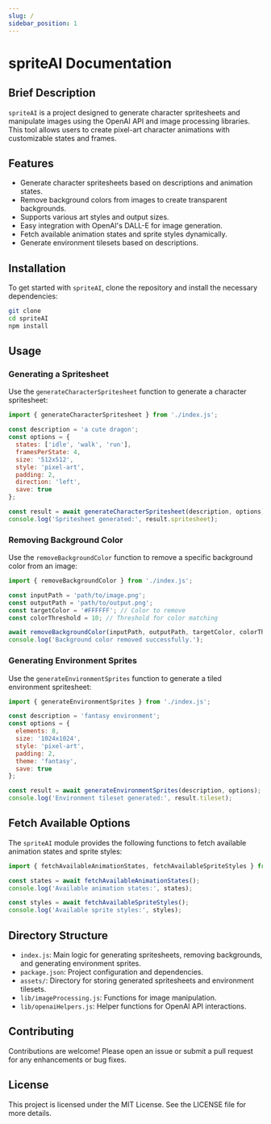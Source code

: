 ```yaml
---
slug: /
sidebar_position: 1
---
```


# spriteAI Documentation

## Brief Description
`spriteAI` is a project designed to generate character spritesheets and manipulate images using the OpenAI API and image processing libraries. This tool allows users to create pixel-art character animations with customizable states and frames.

## Features
- Generate character spritesheets based on descriptions and animation states.
- Remove background colors from images to create transparent backgrounds.
- Supports various art styles and output sizes.
- Easy integration with OpenAI's DALL-E for image generation.
- Fetch available animation states and sprite styles dynamically.
- Generate environment tilesets based on descriptions.

## Installation
To get started with `spriteAI`, clone the repository and install the necessary dependencies:

```bash
git clone 
cd spriteAI
npm install
```

## Usage

### Generating a Spritesheet
Use the `generateCharacterSpritesheet` function to generate a character spritesheet:

```javascript
import { generateCharacterSpritesheet } from './index.js';

const description = 'a cute dragon';
const options = {
  states: ['idle', 'walk', 'run'],
  framesPerState: 4,
  size: '512x512',
  style: 'pixel-art',
  padding: 2,
  direction: 'left',
  save: true
};

const result = await generateCharacterSpritesheet(description, options);
console.log('Spritesheet generated:', result.spritesheet);
```

### Removing Background Color
Use the `removeBackgroundColor` function to remove a specific background color from an image:

```javascript
import { removeBackgroundColor } from './index.js';

const inputPath = 'path/to/image.png';
const outputPath = 'path/to/output.png';
const targetColor = '#FFFFFF'; // Color to remove
const colorThreshold = 10; // Threshold for color matching

await removeBackgroundColor(inputPath, outputPath, targetColor, colorThreshold);
console.log('Background color removed successfully.');
```

### Generating Environment Sprites
Use the `generateEnvironmentSprites` function to generate a tiled environment spritesheet:

```javascript
import { generateEnvironmentSprites } from './index.js';

const description = 'fantasy environment';
const options = {
  elements: 8,
  size: '1024x1024',
  style: 'pixel-art',
  padding: 2,
  theme: 'fantasy',
  save: true
};

const result = await generateEnvironmentSprites(description, options);
console.log('Environment tileset generated:', result.tileset);
```

## Fetch Available Options
The `spriteAI` module provides the following functions to fetch available animation states and sprite styles:

```javascript
import { fetchAvailableAnimationStates, fetchAvailableSpriteStyles } from './index.js';

const states = await fetchAvailableAnimationStates();
console.log('Available animation states:', states);

const styles = await fetchAvailableSpriteStyles();
console.log('Available sprite styles:', styles);
```

## Directory Structure
- `index.js`: Main logic for generating spritesheets, removing backgrounds, and generating environment sprites.
- `package.json`: Project configuration and dependencies.
- `assets/`: Directory for storing generated spritesheets and environment tilesets.
- `lib/imageProcessing.js`: Functions for image manipulation.
- `lib/openaiHelpers.js`: Helper functions for OpenAI API interactions.

## Contributing
Contributions are welcome! Please open an issue or submit a pull request for any enhancements or bug fixes.

## License
This project is licensed under the MIT License. See the LICENSE file for more details.
